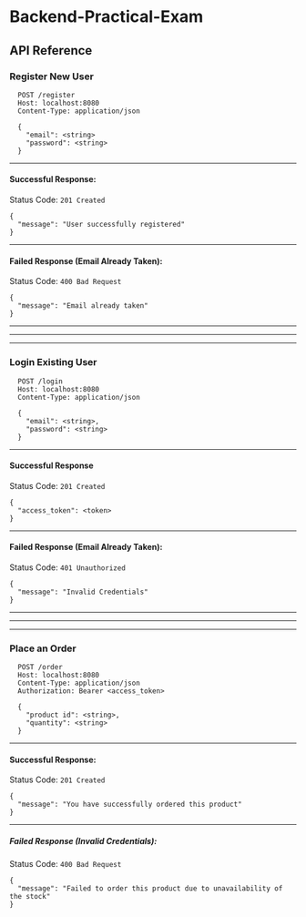 # Backend-Practical-Exam


## API Reference

### Register New User

```
  POST /register
  Host: localhost:8080
  Content-Type: application/json

  {
    "email": <string>
    "password": <string>
  }
```
---
#### Successful Response:
Status Code: ```201 Created```
```
{
  "message": "User successfully registered"
}
```
---
#### Failed Response (Email Already Taken):
Status Code: ```400 Bad Request```
```
{
  "message": "Email already taken"
}
```

---
---
---

### Login Existing User

```
  POST /login
  Host: localhost:8080
  Content-Type: application/json

  {
    "email": <string>,
    "password": <string>
  }
```
---
#### Successful Response
Status Code: ```201 Created```
```
{
  "access_token": <token>
}
```
---
#### Failed Response (Email Already Taken):
Status Code: ```401 Unauthorized```
```
{
  "message": "Invalid Credentials"
}
```

---
---
---

### Place an Order

```
  POST /order
  Host: localhost:8080
  Content-Type: application/json
  Authorization: Bearer <access_token>

  {
    "product id": <string>,
    "quantity": <string>
  }
```
---
#### Successful Response:
Status Code: ```201 Created```
```
{
  "message": "You have successfully ordered this product"
}
```
---
##### Failed Response (Invalid Credentials):
Status Code: ```400 Bad Request```
```
{
  "message": "Failed to order this product due to unavailability of the stock"
}
```